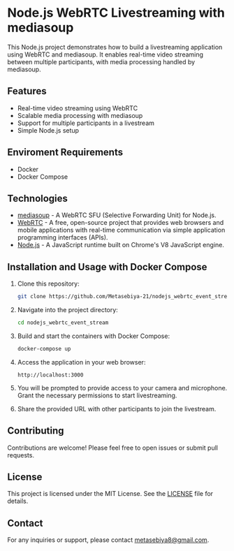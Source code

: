 # Node.js WebRTC Livestreaming with mediasoup

This Node.js project demonstrates how to build a livestreaming application using WebRTC and mediasoup. It enables real-time video streaming between multiple participants, with media processing handled by mediasoup.

## Features

- Real-time video streaming using WebRTC
- Scalable media processing with mediasoup
- Support for multiple participants in a livestream
- Simple Node.js setup

## Enviroment Requirements
- Docker
- Docker Compose
  
## Technologies

- [mediasoup](https://mediasoup.org/) - A WebRTC SFU (Selective Forwarding Unit) for Node.js.
- [WebRTC](https://webrtc.org/) - A free, open-source project that provides web browsers and mobile applications with real-time communication via simple application programming interfaces (APIs).
- [Node.js](https://nodejs.org/) - A JavaScript runtime built on Chrome's V8 JavaScript engine.
  
## Installation and Usage with Docker Compose

1. Clone this repository:

    ```bash
    git clone https://github.com/Metasebiya-21/nodejs_webrtc_event_stream.git
    ```

2. Navigate into the project directory:

    ```bash
    cd nodejs_webrtc_event_stream
    ```

3. Build and start the containers with Docker Compose:

    ```bash
    docker-compose up
    ```

4. Access the application in your web browser:

    ```
    http://localhost:3000
    ```

5. You will be prompted to provide access to your camera and microphone. Grant the necessary permissions to start livestreaming.

6. Share the provided URL with other participants to join the livestream.

## Contributing

Contributions are welcome! Please feel free to open issues or submit pull requests.

## License

This project is licensed under the MIT License. See the [LICENSE](LICENSE) file for details.


## Contact

For any inquiries or support, please contact [metasebiya8@gmail.com](mailto:metasebiya8@gmail.com).
